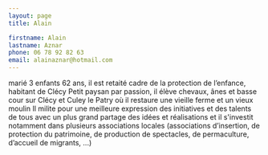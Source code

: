 ```yaml
---
layout: page
title: Alain

firstname: Alain
lastname: Aznar
phone: 06 78 92 82 63
email: alainaznar@hotmail.com
---
```


   marié 3 enfants
   62 ans, il est retaité cadre de la protection de l’enfance, habitant de Clécy 
   Petit paysan par passion, il élève chevaux, ânes et basse cour sur Clécy et Culey le Patry où il restaure une vieille ferme et un vieux moulin
   Il milite pour une meilleure expression des initiatives et des talents de tous avec un plus grand partage des idées et réalisations et il s'investit notamment dans plusieurs associations locales (associations d’insertion, de protection du patrimoine, de production de spectacles, de permaculture, d’accueil de migrants, ...)

